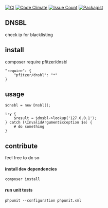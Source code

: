 [![CI](https://github.com/pfitzer/dnsbl/actions/workflows/test.yml/badge.svg)](https://github.com/pfitzer/dnsbl/actions/workflows/test.yml) [![Code Climate](https://codeclimate.com/github/pfitzer/dnsbl/badges/gpa.svg)](https://codeclimate.com/github/pfitzer/dnsbl) [![Issue Count](https://codeclimate.com/github/pfitzer/dnsbl/badges/issue_count.svg)](https://codeclimate.com/github/pfitzer/dnsbl) [![Packagist](https://img.shields.io/packagist/v/pfitzer/dnsbl.svg?maxAge=2592000)](https://packagist.org/packages/pfitzer/dnsbl)


## DNSBL
check ip for blacklisting

install
-------
composer require pfitzer/dnsbl
```
"require": {
    "pfitzer/dnsbl": "*"
}
```
usage
-----
```
$dnsbl = new Dnsbl();

try {
    $result = $dnsbl->lookup('127.0.0.1');
} catch (\InvalidArgumentException $e) {
    # do something
}
```

contribute
----------
feel free to do so

#### install dev dependencies
```
composer install
```
#### run unit tests
```
phpunit --configuration phpunit.xml
```
